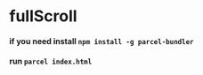 # fullScroll


#### if you need install `npm install -g parcel-bundler`

#### run `parcel index.html`